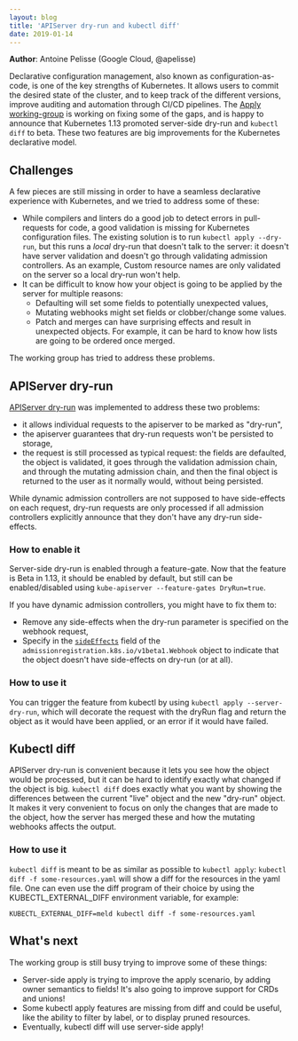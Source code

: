 ```yaml
---
layout: blog
title: 'APIServer dry-run and kubectl diff'
date: 2019-01-14
---
```


**Author**: Antoine Pelisse (Google Cloud, @apelisse)

Declarative configuration management, also known as configuration-as-code, is
one of the key strengths of Kubernetes. It allows users to commit the desired state of
the cluster, and to keep track of the different versions, improve auditing and
automation through CI/CD pipelines. The [Apply working-group](https://groups.google.com/forum/#!forum/kubernetes-wg-apply) 
is working on fixing some of the gaps, and is happy to announce that Kubernetes
1.13 promoted server-side dry-run and `kubectl diff` to beta. These
two features are big improvements for the Kubernetes declarative model.

## Challenges

A few pieces are still missing in order to have a seamless declarative
experience with Kubernetes, and we tried to address some of these:

- While compilers and linters do a good job to detect errors in pull-requests
  for code, a good validation is missing for Kubernetes configuration files.
  The existing solution is to run `kubectl apply --dry-run`, but this runs a
  *local* dry-run that doesn't talk to the server: it doesn't have server
  validation and doesn't go through validating admission controllers. As an
  example, Custom resource names are only validated on the server so a local
  dry-run won't help.
- It can be difficult to know how your object is going to be applied by the
  server for multiple reasons:
  - Defaulting will set some fields to potentially unexpected values,
  - Mutating webhooks might set fields or clobber/change some values.
  - Patch and merges can have surprising effects and result in unexpected
    objects. For example, it can be hard to know how lists are going to be
    ordered once merged.

The working group has tried to address these problems.

## APIServer dry-run

[APIServer dry-run](https://kubernetes.io/docs/reference/using-api/api-concepts/#dry-run) was implemented to address these two problems:

- it allows individual requests to the apiserver to be marked as "dry-run",
- the apiserver guarantees that dry-run requests won't be persisted to storage,
- the request is still processed as typical request: the fields are
  defaulted, the object is validated, it goes through the validation admission
  chain, and through the mutating admission chain, and then the final object is
  returned to the user as it normally would, without being persisted.

While dynamic admission controllers are not supposed to have side-effects on
each request, dry-run requests are only processed if all admission controllers
explicitly announce that they don't have any dry-run side-effects.

### How to enable it

Server-side dry-run is enabled through a feature-gate. Now that the feature is
Beta in 1.13, it should be enabled by default, but still can be enabled/disabled
using `kube-apiserver --feature-gates DryRun=true`.

If you have dynamic admission controllers, you might have to fix them to:

- Remove any side-effects when the dry-run parameter is specified on the webhook request,
- Specify in the [`sideEffects`](https://kubernetes.io/docs/reference/generated/kubernetes-api/v1.13/#webhook-v1beta1-admissionregistration) 
field of the `admissionregistration.k8s.io/v1beta1.Webhook` object to indicate that the object doesn't
have side-effects on dry-run (or at all).

### How to use it

You can trigger the feature from kubectl by using `kubectl apply
--server-dry-run`, which will decorate the request with the dryRun flag
and return the object as it would have been applied, or an error if it would
have failed.

## Kubectl diff

APIServer dry-run is convenient because it lets you see how the object would be
processed, but it can be hard to identify exactly what changed if the object is
big. `kubectl diff` does exactly what you want by showing the differences between
the current "live" object and the new "dry-run" object. It makes it very
convenient to focus on only the changes that are made to the object, how the
server has merged these and how the mutating webhooks affects the output.

### How to use it

`kubectl diff` is meant to be as similar as possible to `kubectl apply`:
`kubectl diff -f some-resources.yaml` will show a diff for the resources in the yaml file. One can even use the diff program of their choice by using the KUBECTL_EXTERNAL_DIFF environment variable, for example:
```
KUBECTL_EXTERNAL_DIFF=meld kubectl diff -f some-resources.yaml
```

## What's next

The working group is still busy trying to improve some of these things:

- Server-side apply is trying to improve the apply scenario, by adding owner
semantics to fields! It's also going to improve support for CRDs and unions!
- Some kubectl apply features are missing from diff and could be useful, like the ability
to filter by label, or to display pruned resources.
- Eventually, kubectl diff will use server-side apply!
